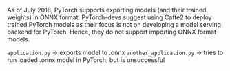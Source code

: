 As of July 2018, PyTorch supports exporting models (and their trained weights) in ONNX format. PyTorch-devs suggest using Caffe2 to deploy trained PyTorch models as their focus is not on developing a model serving backend for PyTorch. Hence, they do not support importing ONNX format models.

`application.py` -> exports model to .onnx
`another_application.py` -> tries to run loaded .onnx model in PyTorch, but is unsuccessful  
